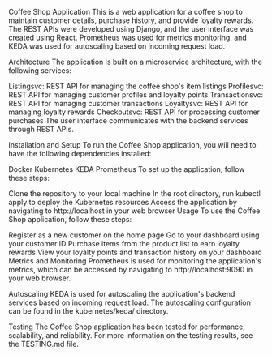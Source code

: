 Coffee Shop Application
This is a web application for a coffee shop to maintain customer details, purchase history, and provide loyalty rewards. The REST APIs were developed using Django, and the user interface was created using React. Prometheus was used for metrics monitoring, and KEDA was used for autoscaling based on incoming request load.

Architecture
The application is built on a microservice architecture, with the following services:

Listingsvc: REST API for managing the coffee shop's item listings
Profilesvc: REST API for managing customer profiles and loyalty points
Transactionsvc: REST API for managing customer transactions
Loyaltysvc: REST API for managing loyalty rewards
Checkoutsvc: REST API for processing customer purchases
The user interface communicates with the backend services through REST APIs.

Installation and Setup
To run the Coffee Shop application, you will need to have the following dependencies installed:

Docker
Kubernetes
KEDA
Prometheus
To set up the application, follow these steps:

Clone the repository to your local machine
In the root directory, run kubectl apply  to deploy the Kubernetes resources
Access the application by navigating to http://localhost in your web browser
Usage
To use the Coffee Shop application, follow these steps:

Register as a new customer on the home page
Go to your dashboard using your customer ID
Purchase items from the product list to earn loyalty rewards
View your loyalty points and transaction history on your dashboard
Metrics and Monitoring
Prometheus is used for monitoring the application's metrics, which can be accessed by navigating to http://localhost:9090 in your web browser.

Autoscaling
KEDA is used for autoscaling the application's backend services based on incoming request load. The autoscaling configuration can be found in the kubernetes/keda/ directory.

Testing
The Coffee Shop application has been tested for performance, scalability, and reliability. For more information on the testing results, see the TESTING.md file.
